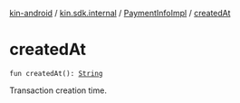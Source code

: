 [kin-android](../../index.md) / [kin.sdk.internal](../index.md) / [PaymentInfoImpl](index.md) / [createdAt](./created-at.md)

# createdAt

`fun createdAt(): `[`String`](https://kotlinlang.org/api/latest/jvm/stdlib/kotlin/-string/index.html)

Transaction creation time.

